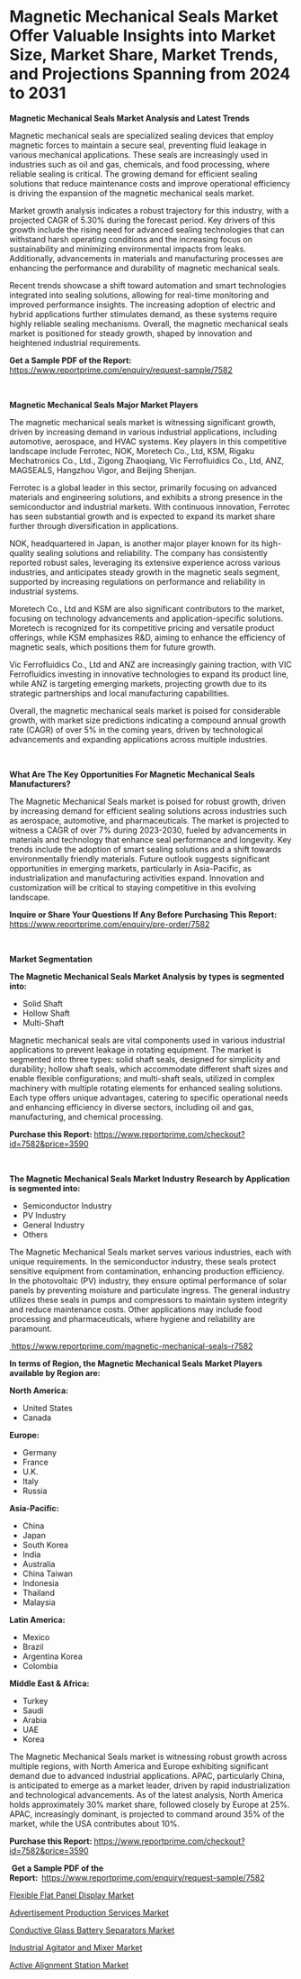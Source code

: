 <p><h1>Magnetic Mechanical Seals Market Offer Valuable Insights into Market Size, Market Share, Market Trends, and Projections Spanning from 2024 to 2031</h1></p><p><strong>Magnetic Mechanical Seals Market Analysis and Latest Trends</strong></p>
<p><p>Magnetic mechanical seals are specialized sealing devices that employ magnetic forces to maintain a secure seal, preventing fluid leakage in various mechanical applications. These seals are increasingly used in industries such as oil and gas, chemicals, and food processing, where reliable sealing is critical. The growing demand for efficient sealing solutions that reduce maintenance costs and improve operational efficiency is driving the expansion of the magnetic mechanical seals market.</p><p>Market growth analysis indicates a robust trajectory for this industry, with a projected CAGR of 5.30% during the forecast period. Key drivers of this growth include the rising need for advanced sealing technologies that can withstand harsh operating conditions and the increasing focus on sustainability and minimizing environmental impacts from leaks. Additionally, advancements in materials and manufacturing processes are enhancing the performance and durability of magnetic mechanical seals.</p><p>Recent trends showcase a shift toward automation and smart technologies integrated into sealing solutions, allowing for real-time monitoring and improved performance insights. The increasing adoption of electric and hybrid applications further stimulates demand, as these systems require highly reliable sealing mechanisms. Overall, the magnetic mechanical seals market is positioned for steady growth, shaped by innovation and heightened industrial requirements.</p></p>
<p><strong>Get a Sample PDF of the Report:&nbsp;</strong> <a href="https://www.reportprime.com/enquiry/request-sample/7582">https://www.reportprime.com/enquiry/request-sample/7582</a></p>
<p>&nbsp;</p>
<p><strong>Magnetic Mechanical Seals Major Market Players</strong></p>
<p><p>The magnetic mechanical seals market is witnessing significant growth, driven by increasing demand in various industrial applications, including automotive, aerospace, and HVAC systems. Key players in this competitive landscape include Ferrotec, NOK, Moretech Co., Ltd, KSM, Rigaku Mechatronics Co., Ltd., Zigong Zhaoqiang, Vic Ferrofluidics Co., Ltd, ANZ, MAGSEALS, Hangzhou Vigor, and Beijing Shenjan.</p><p>Ferrotec is a global leader in this sector, primarily focusing on advanced materials and engineering solutions, and exhibits a strong presence in the semiconductor and industrial markets. With continuous innovation, Ferrotec has seen substantial growth and is expected to expand its market share further through diversification in applications.</p><p>NOK, headquartered in Japan, is another major player known for its high-quality sealing solutions and reliability. The company has consistently reported robust sales, leveraging its extensive experience across various industries, and anticipates steady growth in the magnetic seals segment, supported by increasing regulations on performance and reliability in industrial systems.</p><p>Moretech Co., Ltd and KSM are also significant contributors to the market, focusing on technology advancements and application-specific solutions. Moretech is recognized for its competitive pricing and versatile product offerings, while KSM emphasizes R&D, aiming to enhance the efficiency of magnetic seals, which positions them for future growth.</p><p>Vic Ferrofluidics Co., Ltd and ANZ are increasingly gaining traction, with VIC Ferrofluidics investing in innovative technologies to expand its product line, while ANZ is targeting emerging markets, projecting growth due to its strategic partnerships and local manufacturing capabilities.</p><p>Overall, the magnetic mechanical seals market is poised for considerable growth, with market size predictions indicating a compound annual growth rate (CAGR) of over 5% in the coming years, driven by technological advancements and expanding applications across multiple industries.</p></p>
<p>&nbsp;</p>
<p><strong>What Are The Key Opportunities For Magnetic Mechanical Seals Manufacturers?</strong></p>
<p><p>The Magnetic Mechanical Seals market is poised for robust growth, driven by increasing demand for efficient sealing solutions across industries such as aerospace, automotive, and pharmaceuticals. The market is projected to witness a CAGR of over 7% during 2023-2030, fueled by advancements in materials and technology that enhance seal performance and longevity. Key trends include the adoption of smart sealing solutions and a shift towards environmentally friendly materials. Future outlook suggests significant opportunities in emerging markets, particularly in Asia-Pacific, as industrialization and manufacturing activities expand. Innovation and customization will be critical to staying competitive in this evolving landscape.</p></p>
<p><strong>Inquire or Share Your Questions If Any Before Purchasing This Report:</strong> <a href="https://www.reportprime.com/enquiry/pre-order/7582">https://www.reportprime.com/enquiry/pre-order/7582</a></p>
<p>&nbsp;</p>
<p><strong>Market Segmentation</strong></p>
<p><strong>The Magnetic Mechanical Seals Market Analysis by types is segmented into:</strong></p>
<p><ul><li>Solid Shaft</li><li>Hollow Shaft</li><li>Multi-Shaft</li></ul></p>
<p><p>Magnetic mechanical seals are vital components used in various industrial applications to prevent leakage in rotating equipment. The market is segmented into three types: solid shaft seals, designed for simplicity and durability; hollow shaft seals, which accommodate different shaft sizes and enable flexible configurations; and multi-shaft seals, utilized in complex machinery with multiple rotating elements for enhanced sealing solutions. Each type offers unique advantages, catering to specific operational needs and enhancing efficiency in diverse sectors, including oil and gas, manufacturing, and chemical processing.</p></p>
<p><strong>Purchase this Report:&nbsp;</strong><a href="https://www.reportprime.com/checkout?id=7582&price=3590">https://www.reportprime.com/checkout?id=7582&price=3590</a></p>
<p>&nbsp;</p>
<p><strong>The Magnetic Mechanical Seals Market Industry Research by Application is segmented into:</strong></p>
<p><ul><li>Semiconductor Industry</li><li>PV Industry</li><li>General Industry</li><li>Others</li></ul></p>
<p><p>The Magnetic Mechanical Seals market serves various industries, each with unique requirements. In the semiconductor industry, these seals protect sensitive equipment from contamination, enhancing production efficiency. In the photovoltaic (PV) industry, they ensure optimal performance of solar panels by preventing moisture and particulate ingress. The general industry utilizes these seals in pumps and compressors to maintain system integrity and reduce maintenance costs. Other applications may include food processing and pharmaceuticals, where hygiene and reliability are paramount.</p></p>
<p><a href="https://www.reportprime.com/magnetic-mechanical-seals-r7582">&nbsp;https://www.reportprime.com/magnetic-mechanical-seals-r7582</a></p>
<p><strong>In terms of Region, the Magnetic Mechanical Seals Market Players available by Region are:</strong></p>
<p>
    <p> <strong> North America: </strong>
        <ul>
            <li>United States</li>
            <li>Canada</li>
        </ul>
        </p> 
    <p> <strong> Europe: </strong>
        <ul>
            <li>Germany</li>
            <li>France</li>
            <li>U.K.</li>
            <li>Italy</li>
            <li>Russia</li>
        </ul>
        </p> 
    <p> <strong> Asia-Pacific: </strong>
        <ul>
            <li>China</li>
            <li>Japan</li>
            <li>South Korea</li>
            <li>India</li>
            <li>Australia</li>
            <li>China Taiwan</li>
            <li>Indonesia</li>
            <li>Thailand</li>
            <li>Malaysia</li>
        </ul>
        </p> 
    <p> <strong> Latin America: </strong>
        <ul>
            <li>Mexico</li>
            <li>Brazil</li>
            <li>Argentina Korea</li>
            <li>Colombia</li>
        </ul>
        </p> 
    <p> <strong> Middle East & Africa: </strong>
        <ul>
            <li>Turkey</li>
            <li>Saudi</li>
            <li>Arabia</li>
            <li>UAE</li>
            <li>Korea</li>
        </ul>
    </p>
    </p>
<p><p>The Magnetic Mechanical Seals market is witnessing robust growth across multiple regions, with North America and Europe exhibiting significant demand due to advanced industrial applications. APAC, particularly China, is anticipated to emerge as a market leader, driven by rapid industrialization and technological advancements. As of the latest analysis, North America holds approximately 30% market share, followed closely by Europe at 25%. APAC, increasingly dominant, is projected to command around 35% of the market, while the USA contributes about 10%.</p></p>
<p><strong>Purchase this Report: </strong><a href="https://www.reportprime.com/checkout?id=7582&price=3590">https://www.reportprime.com/checkout?id=7582&price=3590</a></p>
<p>&nbsp;<strong>Get a Sample PDF of the Report:&nbsp;&nbsp;</strong><a href="https://www.reportprime.com/enquiry/request-sample/7582">https://www.reportprime.com/enquiry/request-sample/7582</a></p>
<p><strong></strong></p>
<p><p><a href="https://www.linkedin.com/pulse/driving-factors-behind-flexible-flat-panel-display-market-trends-ulzjc?trackingId=WOq6dDAVR6yT8aMNAHiueA%3D%3D">Flexible Flat Panel Display Market</a></p><p><a href="https://medium.com/@cesailson56547/global-advertisement-production-services-market-focus-on-application-end-use-industry-type-87e097bee906">Advertisement Production Services Market</a></p><p><a href="https://issuu.com/reportprime-2/docs/conductive-glass-battery-separators_726c8e4d479acd">Conductive Glass Battery Separators Market</a></p><p><a href="https://github.com/LaurenHoover80/Market-Research-Report-List-1/blob/main/industrial-agitator-and-mixer-market.md">Industrial Agitator and Mixer Market</a></p><p><a href="https://issuu.com/reportprime-2/docs/active-alignment-station-market-siz_ea06bb8a8cda21">Active Alignment Station Market</a></p></p>